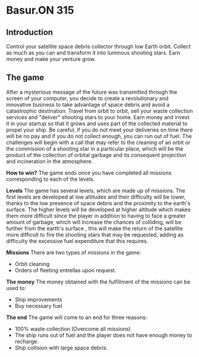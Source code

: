 # Basur.ON 315
## Introduction

Control your satellite space debris collector through low Earth orbit. Collect as much as you can and transform it into luminous shooting stars. Earn money and make your venture grow.

## The game
After a mysterious message of the future was transmitted through the screen of your computer, you decide to create a revolutionary and innovative business to take advantage of space debris and avoid a catastrophic destination.
Travel from orbit to orbit, sell your waste collection services and "deliver" shooting stars to your home. Earn money and invest it in your startup so that it grows and uses part of the collected material to propel your ship. Be careful, if you do not meet your deliveries on time there will be no pay and if you do not collect enough, you can run out of fuel.
The challenges will begin with a call that may refer to the cleaning of an orbit or the commission of a shooting star in a particular place, which will be the product of the collection of orbital garbage and its consequent projection and incineration in the atmosphere.

**How to win?**
The game ends once you have completed all missions corresponding to each of the levels.

**Levels**
The game has several levels, which are made up of missions.
The first levels are developed at low altitudes and their difficulty will be lower, thanks to the low presence of space debris and the proximity to the earth's surface.
The higher levels will be developed at higher altitude which makes them more difficult since the player in addition to having to face a greater amount of garbage, which will increase the chances of colliding, will be further from the earth's surface , this will make the return of the satellite more difficult to fire the shooting stars that may be requested, adding as difficulty the excessive fuel expenditure that this requires.


**Missions**
There are two types of missions in the game:

  - Orbit cleaning
  - Orders of fleeting entrellas upon request.

**The  money**
The money obtained with the fulfillment of the missions can be used to:

  - Ship improvements
  - Buy necessary fuel

**The end**
The game will come to an end for three reasons:

  - 100% waste collection (Overcome all missions)
  - The ship runs out of fuel and the player does not have enough money to recharge.
  - Ship collision with large space debris.
